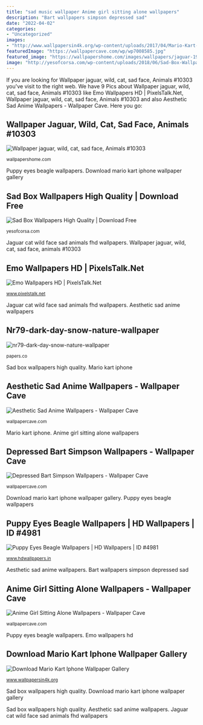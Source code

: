 ```yaml
---
title: "sad music wallpaper Anime girl sitting alone wallpapers"
description: "Bart wallpapers simpson depressed sad"
date: "2022-04-02"
categories:
- "Uncategorized"
images:
- "http://www.wallpapersin4k.org/wp-content/uploads/2017/04/Mario-Kart-Iphone-Wallpaper-7.jpg"
featuredImage: "https://wallpapercave.com/wp/wp7008585.jpg"
featured_image: "https://wallpapershome.com/images/wallpapers/jaguar-1920x1080-wild-cat-sad-face-10303.jpg"
image: "http://yesofcorsa.com/wp-content/uploads/2018/06/Sad-Box-Wallpaper-1024x576.jpg"
---
```


If you are looking for Wallpaper jaguar, wild, cat, sad face, Animals #10303 you've visit to the right web. We have 9 Pics about Wallpaper jaguar, wild, cat, sad face, Animals #10303 like Emo Wallpapers HD | PixelsTalk.Net, Wallpaper jaguar, wild, cat, sad face, Animals #10303 and also Aesthetic Sad Anime Wallpapers - Wallpaper Cave. Here you go:

## Wallpaper Jaguar, Wild, Cat, Sad Face, Animals #10303

![Wallpaper jaguar, wild, cat, sad face, Animals #10303](https://wallpapershome.com/images/wallpapers/jaguar-1920x1080-wild-cat-sad-face-10303.jpg "Nr79-dark-day-snow-nature-wallpaper")

<small>wallpapershome.com</small>

Puppy eyes beagle wallpapers. Download mario kart iphone wallpaper gallery

## Sad Box Wallpapers High Quality | Download Free

![Sad Box Wallpapers High Quality | Download Free](http://yesofcorsa.com/wp-content/uploads/2018/06/Sad-Box-Wallpaper-1024x576.jpg "Sad box wallpapers high quality")

<small>yesofcorsa.com</small>

Jaguar cat wild face sad animals fhd wallpapers. Wallpaper jaguar, wild, cat, sad face, animals #10303

## Emo Wallpapers HD | PixelsTalk.Net

![Emo Wallpapers HD | PixelsTalk.Net](https://www.pixelstalk.net/wp-content/uploads/2016/05/Music-emo-HD-Wallpapers.jpg "Bart wallpapers simpson depressed sad")

<small>www.pixelstalk.net</small>

Jaguar cat wild face sad animals fhd wallpapers. Aesthetic sad anime wallpapers

## Nr79-dark-day-snow-nature-wallpaper

![nr79-dark-day-snow-nature-wallpaper](http://papers.co/wallpaper/papers.co-nr79-dark-day-snow-nature-41-iphone-wallpaper.jpg "Sad box wallpapers")

<small>papers.co</small>

Sad box wallpapers high quality. Mario kart iphone

## Aesthetic Sad Anime Wallpapers - Wallpaper Cave

![Aesthetic Sad Anime Wallpapers - Wallpaper Cave](https://wallpapercave.com/wp/wp5078176.jpg "Nr79-dark-day-snow-nature-wallpaper")

<small>wallpapercave.com</small>

Mario kart iphone. Anime girl sitting alone wallpapers

## Depressed Bart Simpson Wallpapers - Wallpaper Cave

![Depressed Bart Simpson Wallpapers - Wallpaper Cave](https://wallpapercave.com/wp/wp4218346.jpg "Emo wallpapers hd")

<small>wallpapercave.com</small>

Download mario kart iphone wallpaper gallery. Puppy eyes beagle wallpapers

## Puppy Eyes Beagle Wallpapers | HD Wallpapers | ID #4981

![Puppy Eyes Beagle Wallpapers | HD Wallpapers | ID #4981](http://www.hdwallpapers.in/download/puppy_eyes_beagle-1680x1050.jpg "Depressed bart simpson wallpapers")

<small>www.hdwallpapers.in</small>

Aesthetic sad anime wallpapers. Bart wallpapers simpson depressed sad

## Anime Girl Sitting Alone Wallpapers - Wallpaper Cave

![Anime Girl Sitting Alone Wallpapers - Wallpaper Cave](https://wallpapercave.com/wp/wp7008585.jpg "Mario kart iphone")

<small>wallpapercave.com</small>

Puppy eyes beagle wallpapers. Emo wallpapers hd

## Download Mario Kart Iphone Wallpaper Gallery

![Download Mario Kart Iphone Wallpaper Gallery](http://www.wallpapersin4k.org/wp-content/uploads/2017/04/Mario-Kart-Iphone-Wallpaper-7.jpg "Wallpaper jaguar, wild, cat, sad face, animals #10303")

<small>www.wallpapersin4k.org</small>

Sad box wallpapers high quality. Download mario kart iphone wallpaper gallery

Sad box wallpapers high quality. Aesthetic sad anime wallpapers. Jaguar cat wild face sad animals fhd wallpapers
